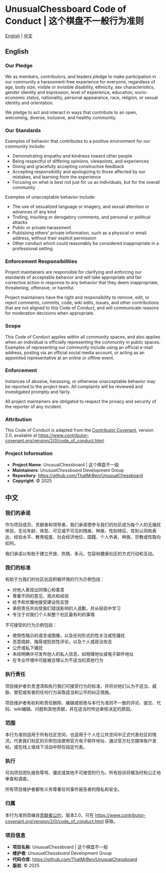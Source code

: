 # UnusualChessboard Code of Conduct | 这个棋盘不一般行为准则

[English](#english) | [中文](#中文)

## English

### Our Pledge

We as members, contributors, and leaders pledge to make participation in our community a harassment-free experience for everyone, regardless of age, body size, visible or invisible disability, ethnicity, sex characteristics, gender identity and expression, level of experience, education, socio-economic status, nationality, personal appearance, race, religion, or sexual identity and orientation.

We pledge to act and interact in ways that contribute to an open, welcoming, diverse, inclusive, and healthy community.

### Our Standards

Examples of behavior that contributes to a positive environment for our community include:

* Demonstrating empathy and kindness toward other people
* Being respectful of differing opinions, viewpoints, and experiences
* Giving and gracefully accepting constructive feedback
* Accepting responsibility and apologizing to those affected by our mistakes, and learning from the experience
* Focusing on what is best not just for us as individuals, but for the overall community

Examples of unacceptable behavior include:

* The use of sexualized language or imagery, and sexual attention or advances of any kind
* Trolling, insulting or derogatory comments, and personal or political attacks
* Public or private harassment
* Publishing others' private information, such as a physical or email address, without their explicit permission
* Other conduct which could reasonably be considered inappropriate in a professional setting

### Enforcement Responsibilities

Project maintainers are responsible for clarifying and enforcing our standards of acceptable behavior and will take appropriate and fair corrective action in response to any behavior that they deem inappropriate, threatening, offensive, or harmful.

Project maintainers have the right and responsibility to remove, edit, or reject comments, commits, code, wiki edits, issues, and other contributions that are not aligned to this Code of Conduct, and will communicate reasons for moderation decisions when appropriate.

### Scope

This Code of Conduct applies within all community spaces, and also applies when an individual is officially representing the community in public spaces. Examples of representing our community include using an official e-mail address, posting via an official social media account, or acting as an appointed representative at an online or offline event.

### Enforcement

Instances of abusive, harassing, or otherwise unacceptable behavior may be reported to the project team. All complaints will be reviewed and investigated promptly and fairly.

All project maintainers are obligated to respect the privacy and security of the reporter of any incident.

### Attribution

This Code of Conduct is adapted from the [Contributor Covenant](https://www.contributor-covenant.org), version 2.0, available at https://www.contributor-covenant.org/version/2/0/code_of_conduct.html.

### Project Information

- **Project Name**: UnusualChessboard | 这个棋盘不一般
- **Maintainers**: *UnusualChessboard* Development Group
- **Repository**: https://github.com/ThatMrBen/UnusualChessboard
- **Copyright**: © 2025

## 中文

### 我们的承诺

作为项目成员、贡献者和领导者，我们承诺使参与我们的社区成为每个人的无骚扰体验，无论年龄、体型、可见或不可见的残疾、种族、性别特征、性别认同和表达、经验水平、教育程度、社会经济地位、国籍、个人外表、种族、宗教或性取向如何。

我们承诺以有助于建立开放、热情、多元、包容和健康社区的方式行动和互动。

### 我们的标准

有助于为我们的社区创造积极环境的行为示例包括：

* 对他人表现出同理心和善意
* 尊重不同的意见、观点和经验
* 给予和优雅地接受建设性反馈
* 承担责任并向受我们错误影响的人道歉，并从经验中学习
* 专注于对我们个人和整个社区最有利的事情

不可接受的行为示例包括：

* 使用性暗示的语言或图像，以及任何形式的性关注或性骚扰
* 恶意挑衅、侮辱或贬损性评论，以及个人或政治攻击
* 公开或私下骚扰
* 未经明确许可发布他人的私人信息，如物理地址或电子邮件地址
* 在专业环境中可能被合理认为不适当的其他行为

### 执行责任

项目维护者负责澄清和执行我们可接受行为的标准，并将对他们认为不适当、威胁、冒犯或有害的任何行为采取适当和公平的纠正措施。

项目维护者有权利和责任删除、编辑或拒绝与本行为准则不一致的评论、提交、代码、wiki编辑、问题和其他贡献，并在适当时传达审核决定的原因。

### 范围

本行为准则适用于所有社区空间，也适用于个人在公共空间中正式代表社区的情况。代表我们社区的示例包括使用官方电子邮件地址、通过官方社交媒体账户发帖，或在线上或线下活动中担任指定代表。

### 执行

可向项目团队报告辱骂、骚扰或其他不可接受的行为。所有投诉将被及时和公正地审查和调查。

所有项目维护者都有义务尊重任何事件报告者的隐私和安全。

### 归属

本行为准则改编自[贡献者公约](https://www.contributor-covenant.org)，版本2.0，可在 https://www.contributor-covenant.org/version/2/0/code_of_conduct.html 获取。

### 项目信息

- **项目名称**: UnusualChessboard | 这个棋盘不一般
- **维护者**: *UnusualChessboard* Development Group
- **代码仓库**: https://github.com/ThatMrBen/UnusualChessboard
- **版权**: © 2025 